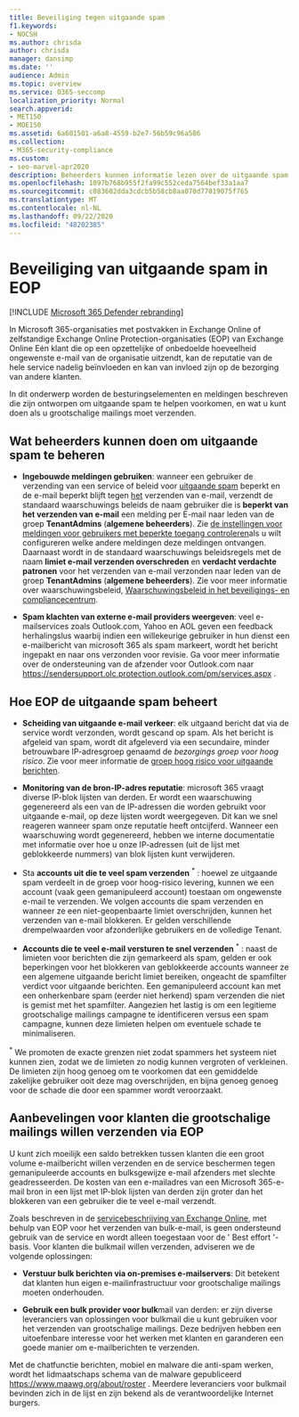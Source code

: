 ```yaml
---
title: Beveiliging tegen uitgaande spam
f1.keywords:
- NOCSH
ms.author: chrisda
author: chrisda
manager: dansimp
ms.date: ''
audience: Admin
ms.topic: overview
ms.service: O365-seccomp
localization_priority: Normal
search.appverid:
- MET150
- MOE150
ms.assetid: 6a601501-a6a8-4559-b2e7-56b59c96a586
ms.collection:
- M365-security-compliance
ms.custom:
- seo-marvel-apr2020
description: Beheerders kunnen informatie lezen over de uitgaande spam besturing in Exchange Online Protection (EOP) en wat u moet doen als u grootschalige mailings moet verzenden.
ms.openlocfilehash: 1097b768b955f2fa99c552ceda7564bef33a1aa7
ms.sourcegitcommit: c083602dda3cdcb5b58cb8aa070d77019075f765
ms.translationtype: MT
ms.contentlocale: nl-NL
ms.lasthandoff: 09/22/2020
ms.locfileid: "48202385"
---
```

# <a name="outbound-spam-protection-in-eop"></a>Beveiliging van uitgaande spam in EOP

[!INCLUDE [Microsoft 365 Defender rebranding](../includes/microsoft-defender-for-office.md)]


In Microsoft 365-organisaties met postvakken in Exchange Online of zelfstandige Exchange Online Protection-organisaties (EOP) van Exchange Online Eén klant die op een opzettelijke of onbedoelde hoeveelheid ongewenste e-mail van de organisatie uitzendt, kan de reputatie van de hele service nadelig beïnvloeden en kan van invloed zijn op de bezorging van andere klanten.

In dit onderwerp worden de besturingselementen en meldingen beschreven die zijn ontworpen om uitgaande spam te helpen voorkomen, en wat u kunt doen als u grootschalige mailings moet verzenden.

## <a name="what-admins-can-do-to-control-outbound-spam"></a>Wat beheerders kunnen doen om uitgaande spam te beheren

- **Ingebouwde meldingen gebruiken**: wanneer een gebruiker de verzending van een service of beleid voor [uitgaande spam](configure-the-outbound-spam-policy.md) beperkt en de e-mail beperkt blijft tegen [het](https://docs.microsoft.com/office365/servicedescriptions/exchange-online-service-description/exchange-online-limits#sending-limits-across-office-365-options) verzenden van e-mail, verzendt de standaard waarschuwings beleids de naam gebruiker die is **beperkt van het verzenden van e-mail** een melding per E-mail naar leden van de groep **TenantAdmins** (**algemene beheerders**). Zie [de instellingen voor meldingen voor gebruikers met beperkte toegang controleren](removing-user-from-restricted-users-portal-after-spam.md#verify-the-alert-settings-for-restricted-users)als u wilt configureren welke andere meldingen deze meldingen ontvangen. Daarnaast wordt in de standaard waarschuwings beleidsregels met de naam **limiet e-mail verzenden overschreden** en **verdacht verdachte patronen** voor het verzenden van e-mail verzonden naar leden van de groep **TenantAdmins** (**algemene beheerders**). Zie voor meer informatie over waarschuwingsbeleid, [Waarschuwingsbeleid in het beveiligings- en compliancecentrum](../../compliance/alert-policies.md).

- **Spam klachten van externe e-mail providers weergeven**: veel e-mailservices zoals Outlook.com, Yahoo en AOL geven een feedback herhalingslus waarbij indien een willekeurige gebruiker in hun dienst een e-mailbericht van microsoft 365 als spam markeert, wordt het bericht ingepakt en naar ons verzonden voor revisie. Ga voor meer informatie over de ondersteuning van de afzender voor Outlook.com naar <https://sendersupport.olc.protection.outlook.com/pm/services.aspx> .

## <a name="how-eop-controls-outbound-spam"></a>Hoe EOP de uitgaande spam beheert

- **Scheiding van uitgaande e-mail verkeer**: elk uitgaand bericht dat via de service wordt verzonden, wordt gescand op spam. Als het bericht is afgeleid van spam, wordt dit afgeleverd via een secundaire, minder betrouwbare IP-adresgroep genaamd de _bezorgings groep voor hoog risico_. Zie voor meer informatie de [groep hoog risico voor uitgaande berichten](high-risk-delivery-pool-for-outbound-messages.md).

- **Monitoring van de bron-IP-adres reputatie**: microsoft 365 vraagt diverse IP-blok lijsten van derden. Er wordt een waarschuwing gegenereerd als een van de IP-adressen die worden gebruikt voor uitgaande e-mail, op deze lijsten wordt weergegeven. Dit kan we snel reageren wanneer spam onze reputatie heeft ontcijferd. Wanneer een waarschuwing wordt gegenereerd, hebben we interne documentatie met informatie over hoe u onze IP-adressen (uit de lijst met geblokkeerde nummers) van blok lijsten kunt verwijderen.

- Sta **accounts uit die te veel spam verzenden** <sup>\*</sup> : hoewel ze uitgaande spam verdeelt in de groep voor hoog-risico levering, kunnen we een account (vaak geen gemanipuleerd account) toestaan om ongewenste e-mail te verzenden. We volgen accounts die spam verzenden en wanneer ze een niet-geopenbaarte limiet overschrijden, kunnen het verzenden van e-mail blokkeren. Er gelden verschillende drempelwaarden voor afzonderlijke gebruikers en de volledige Tenant.

- **Accounts die te veel e-mail versturen te snel verzenden** <sup>\*</sup> : naast de limieten voor berichten die zijn gemarkeerd als spam, gelden er ook beperkingen voor het blokkeren van geblokkeerde accounts wanneer ze een algemene uitgaande bericht limiet bereiken, ongeacht de spamfilter verdict voor uitgaande berichten. Een gemanipuleerd account kan met een onherkenbare spam (eerder niet herkend) spam verzenden die niet is gemist met het spamfilter. Aangezien het lastig is om een legitieme grootschalige mailings campagne te identificeren versus een spam campagne, kunnen deze limieten helpen om eventuele schade te minimaliseren.

<sup>\*</sup> We promoten de exacte grenzen niet zodat spammers het systeem niet kunnen zien, zodat we de limieten zo nodig kunnen vergroten of verkleinen. De limieten zijn hoog genoeg om te voorkomen dat een gemiddelde zakelijke gebruiker ooit deze mag overschrijden, en bijna genoeg genoeg voor de schade die door een spammer wordt veroorzaakt.

## <a name="recommendations-for-customers-who-want-to-send-mass-mailings-through-eop"></a>Aanbevelingen voor klanten die grootschalige mailings willen verzenden via EOP

U kunt zich moeilijk een saldo betrekken tussen klanten die een groot volume e-mailbericht willen verzenden en de service beschermen tegen gemanipuleerde accounts en bulksgewijze e-mail afzenders met slechte geadresseerden. De kosten van een e-mailadres van een Microsoft 365-e-mail bron in een lijst met IP-blok lijsten van derden zijn groter dan het blokkeren van een gebruiker die te veel e-mail verzendt.

Zoals beschreven in de [servicebeschrijving van Exchange Online](https://docs.microsoft.com/office365/servicedescriptions/exchange-online-service-description/exchange-online-limits), met behulp van EOP voor het verzenden van bulk-e-mail, is geen ondersteund gebruik van de service en wordt alleen toegestaan voor de ' Best effort '-basis. Voor klanten die bulkmail willen verzenden, adviseren we de volgende oplossingen:

- **Verstuur bulk berichten via on-premises e-mailservers**: Dit betekent dat klanten hun eigen e-mailinfrastructuur voor grootschalige mailings moeten onderhouden.

- **Gebruik een bulk provider voor bulk**mail van derden: er zijn diverse leveranciers van oplossingen voor bulkmail die u kunt gebruiken voor het verzenden van grootschalige mailings. Deze bedrijven hebben een uitoefenbare interesse voor het werken met klanten en garanderen een goede manier om e-mailberichten te verzenden.

Met de chatfunctie berichten, mobiel en malware die anti-spam werken, wordt het lidmaatschaps schema van de malware gepubliceerd <https://www.maawg.org/about/roster> . Meerdere leveranciers voor bulkmail bevinden zich in de lijst en zijn bekend als de verantwoordelijke Internet burgers.

